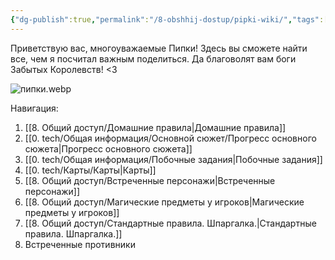 ```yaml
---
{"dg-publish":true,"permalink":"/8-obshhij-dostup/pipki-wiki/","tags":["gardenEntry"]}
---
```


Приветствую вас, многоуважаемые Пипки!
Здесь вы сможете найти все, чем я посчитал важным поделиться.
Да благоволят вам боги Забытых Королевств! <3

![пипки.webp](/img/user/0.%20tech/%D0%98%D0%B7%D0%BE%D0%B1%D1%80%D0%B0%D0%B6%D0%B5%D0%BD%D0%B8%D1%8F/%D0%BF%D0%B8%D0%BF%D0%BA%D0%B8.webp)

Навигация:
1. [[8. Общий доступ/Домашние правила\|Домашние правила]]
2. [[0. tech/Общая информация/Основной сюжет/Прогресс основного сюжета\|Прогресс основного сюжета]]
3. [[0. tech/Общая информация/Побочные задания\|Побочные задания]]
4. [[0. tech/Карты/Карты\|Карты]]
5. [[8. Общий доступ/Встреченные персонажи\|Встреченные персонажи]]
6. [[8. Общий доступ/Магические предметы у игроков\|Магические предметы у игроков]]
7. [[8. Общий доступ/Стандартные правила. Шпаргалка.\|Стандартные правила. Шпаргалка.]]
8. Встреченные противники